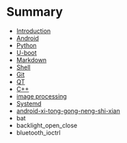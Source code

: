 # Summary

* [Introduction](README.md)
* [Android](android.md)
* [Python](python.md)
* [U-boot](u-boot.md)
* [Markdown](markdown.md)
* [Shell](shell.md)
* [Git](git.md)
* [QT](qt.md)
* [C++](c++.md)
* [image processing](image-processing.md)
* [Systemd ](systemd.md)
* [android-xi-tong-gong-neng-shi-xian](android-xi-tong-gong-neng-shi-xian.md)
* bat
* backlight\_open\_close
* bluetooth\_ioctrl

